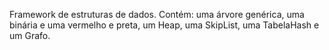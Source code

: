 Framework de estruturas de dados.
Contém: uma árvore genérica, uma binária e uma vermelho e preta, um Heap, uma SkipList, uma TabelaHash e um Grafo.
